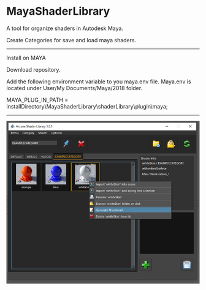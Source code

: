 # MayaShaderLibrary
A tool for organize shaders in Autodesk Maya. 

Create Categories for save and load maya shaders.

----------------------------------

Install on MAYA

Download repository.

Add the following environment variable to you maya.env file.
Maya.env is located under User/My Documents/Maya/2018 folder.

MAYA_PLUG_IN_PATH = installDirectory\MayaShaderLibrary\shaderLibrary\plugin\maya;

----------------------------------
![ScreenShot](https://github.com/MaxRocamora/MayaShaderLibrary/blob/master/scripts/ui/screenshot/uiMenu.png)
